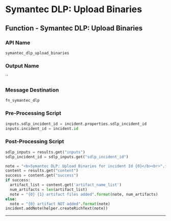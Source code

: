 <!--
    DO NOT MANUALLY EDIT THIS FILE
    THIS FILE IS AUTOMATICALLY GENERATED WITH resilient-sdk codegen
    Generated with resilient-sdk v51.0.2.0.974
-->

# Symantec DLP: Upload Binaries

## Function - Symantec DLP: Upload Binaries

### API Name
`symantec_dlp_upload_binaries`

### Output Name
``

### Message Destination
`fn_symantec_dlp`

### Pre-Processing Script
```python
inputs.sdlp_incident_id = incident.properties.sdlp_incident_id
inputs.incident_id = incident.id
```

### Post-Processing Script
```python
sdlp_inputs = results.get("inputs")
sdlp_incident_id = sdlp_inputs.get("sdlp_incident_id")

note = "<b>Symantec DLP: Upload Binaries for incident Id {0}</b><br>".format(sdlp_incident_id)
content = results.get("content")
success = content.get("success")
if success:
  artifact_list = content.get('artifact_name_list')
  num_artifacts = len(artifact_list)
  note = "{0} {1} artifact files added".format(note, num_artifacts)
else:
  note = "{0} artifact NOT added".format(note)
incident.addNote(helper.createRichText(note))
```

---


